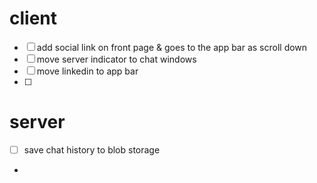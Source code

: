 # client

- [ ] add social link on front page & goes to the app bar as scroll down
- [ ] move server indicator to chat windows
- [ ] move linkedin to app bar
- [ ]

# server

- [ ] save chat history to blob storage
- 
